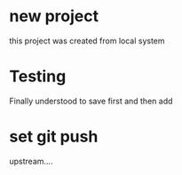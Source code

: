 # new project
this project was created from local system

# Testing 
Finally understood to save first and then add

# set git push
upstream....